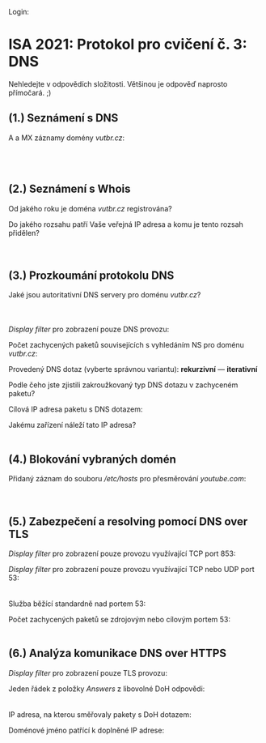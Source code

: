 Login:

# ISA 2021: Protokol pro cvičení č. 3: DNS
Nehledejte v odpovědích složitosti. Většinou je odpověď naprosto přímočará. ;)
## (1.) Seznámení s DNS

A a MX záznamy domény *vutbr.cz*:\
  \
  \
&nbsp;

## (2.) Seznámení s Whois

Od jakého roku je doména *vutbr.cz* registrována?

Do jakého rozsahu patří Vaše veřejná IP adresa a komu je tento rozsah přidělen?\
  \
&nbsp;

## (3.) Prozkoumání protokolu DNS

Jaké jsou autoritativní DNS servery pro doménu *vutbr.cz*?\
  \
  \
  \
*Display filter* pro zobrazení pouze DNS provozu:

Počet zachycených paketů souvisejících s vyhledáním NS pro doménu *vutbr.cz*:

Provedený DNS dotaz (vyberte správnou variantu): **rekurzivní** — **iterativní**

Podle čeho jste zjistili zakroužkovaný typ DNS dotazu v zachyceném paketu?

Cílová IP adresa paketu s DNS dotazem:

Jakému zařízení náleží tato IP adresa?\
&nbsp;


## (4.) Blokování vybraných domén

Přidaný záznam do souboru */etc/hosts* pro přesměrování *youtube.com*:\
  \
&nbsp;


## (5.) Zabezpečení a resolving pomocí DNS over TLS

*Display filter* pro zobrazení pouze provozu využívající TCP port 853:

*Display filter* pro zobrazení pouze provozu využívající TCP nebo UDP port 53:\
  \
  \
Služba běžící standardně nad portem 53:

Počet zachycených paketů se zdrojovým nebo cílovým portem 53:\
&nbsp;


## (6.) Analýza komunikace DNS over HTTPS

*Display filter* pro zobrazení pouze TLS provozu:

Jeden řádek z položky *Answers* z libovolné DoH odpovědi:  
  \
  \
IP adresa, na kterou směřovaly pakety s DoH dotazem:

Doménové jméno patřící k doplněné IP adrese: